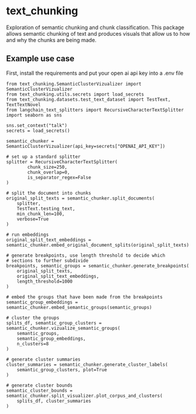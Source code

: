 # text_chunking

Exploration of semantic chunking and chunk classification. This package allows 
semantic chunking of text and produces visuals that allow us to how and why the 
chunks are being made. 

## Example use case 

First, install the requirements and put your open ai api key into a .env file
```
from text_chunking.SemanticClusterVizualizer import SemanticClusterVizualizer
from text_chunking.utils.secrets import load_secrets
from text_chunking.datasets.test_text_dataset import TestText, TextTextNovel
from langchain_text_splitters import RecursiveCharacterTextSplitter
import seaborn as sns

sns.set_context("talk")
secrets = load_secrets()

semantic_chunker = SemanticClusterVizualizer(api_key=secrets["OPENAI_API_KEY"])

# set up a standard splitter
splitter = RecursiveCharacterTextSplitter(
        chunk_size=250,
        chunk_overlap=0,
        is_separator_regex=False
)

# split the document into chunks
original_split_texts = semantic_chunker.split_documents(
    splitter, 
    TestText.testing_text, 
    min_chunk_len=100, 
    verbose=True
)

# run embeddings
original_split_text_embeddings = semantic_chunker.embed_original_document_splits(original_split_texts)

# generate breakpoints, use length threshold to decide which 
# sections to further subdivide 
breakpoints, semantic_groups = semantic_chunker.generate_breakpoints(
    original_split_texts,
    original_split_text_embeddings,
    length_threshold=1000
)

# embed the groups that have been made from the breakpoints
semantic_group_embeddings = semantic_chunker.embed_semantic_groups(semantic_groups)

# cluster the groups
splits_df, semantic_group_clusters = semantic_chunker.vizualize_semantic_groups(
    semantic_groups,
    semantic_group_embeddings,
    n_clusters=8
)

# generate cluster summaries
cluster_summaries = semantic_chunker.generate_cluster_labels(
    semantic_group_clusters, plot=True
)

# generate cluster bounds
semantic_cluster_bounds = semantic_chunker.split_visualizer.plot_corpus_and_clusters(
    splits_df, cluster_summaries
)
```